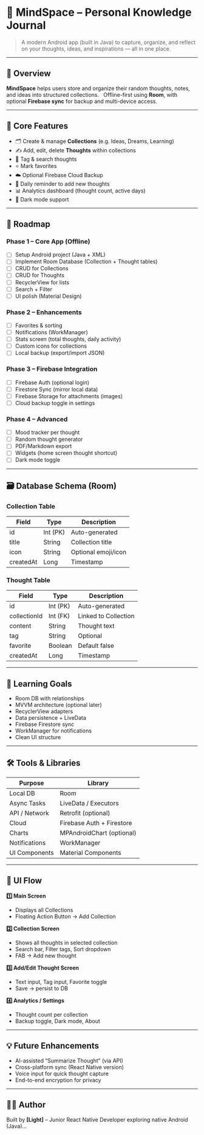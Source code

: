 
# 🧠 MindSpace – Personal Knowledge Journal

> A modern Android app (built in Java) to capture, organize, and reflect on your thoughts, ideas, and inspirations — all in one place.

---

## 🚀 Overview
**MindSpace** helps users store and organize their random thoughts, notes, and ideas into structured collections.  
Offline-first using **Room**, with optional **Firebase sync** for backup and multi-device access.

---

## 🧩 Core Features
- 🗂 Create & manage **Collections** (e.g. Ideas, Dreams, Learning)
- ✍️ Add, edit, delete **Thoughts** within collections
- 🔖 Tag & search thoughts
- ⭐ Mark favorites
- ☁️ Optional Firebase Cloud Backup
- 🔔 Daily reminder to add new thoughts
- 📊 Analytics dashboard (thought count, active days)
- 🌙 Dark mode support

---

## 🧭 Roadmap

### **Phase 1 – Core App (Offline)**
- [ ] Setup Android project (Java + XML)
- [ ] Implement Room Database (Collection + Thought tables)
- [ ] CRUD for Collections
- [ ] CRUD for Thoughts
- [ ] RecyclerView for lists
- [ ] Search + Filter
- [ ] UI polish (Material Design)

### **Phase 2 – Enhancements**
- [ ] Favorites & sorting
- [ ] Notifications (WorkManager)
- [ ] Stats screen (total thoughts, daily activity)
- [ ] Custom icons for collections
- [ ] Local backup (export/import JSON)

### **Phase 3 – Firebase Integration**
- [ ] Firebase Auth (optional login)
- [ ] Firestore Sync (mirror local data)
- [ ] Firebase Storage for attachments (images)
- [ ] Cloud backup toggle in settings

### **Phase 4 – Advanced**
- [ ] Mood tracker per thought
- [ ] Random thought generator
- [ ] PDF/Markdown export
- [ ] Widgets (home screen thought shortcut)
- [ ] Dark mode toggle

---

## 🗃 Database Schema (Room)

### **Collection Table**
| Field | Type | Description |
|-------|------|--------------|
| id | Int (PK) | Auto-generated |
| title | String | Collection title |
| icon | String | Optional emoji/icon |
| createdAt | Long | Timestamp |

### **Thought Table**
| Field | Type | Description |
|-------|------|--------------|
| id | Int (PK) | Auto-generated |
| collectionId | Int (FK) | Linked to Collection |
| content | String | Thought text |
| tag | String | Optional |
| favorite | Boolean | Default false |
| createdAt | Long | Timestamp |

---

## 🧠 Learning Goals
- Room DB with relationships  
- MVVM architecture (optional later)  
- RecyclerView adapters  
- Data persistence + LiveData  
- Firebase Firestore sync  
- WorkManager for notifications  
- Clean UI structure  

---

## 🛠 Tools & Libraries
| Purpose | Library |
|----------|----------|
| Local DB | Room |
| Async Tasks | LiveData / Executors |
| API / Network | Retrofit (optional) |
| Cloud | Firebase Auth + Firestore |
| Charts | MPAndroidChart (optional) |
| Notifications | WorkManager |
| UI Components | Material Components |

---

## 🎨 UI Flow

**1️⃣ Main Screen**
- Displays all Collections  
- Floating Action Button → Add Collection  

**2️⃣ Collection Screen**
- Shows all thoughts in selected collection  
- Search bar, Filter tags, Sort dropdown  
- FAB → Add new thought  

**3️⃣ Add/Edit Thought Screen**
- Text input, Tag input, Favorite toggle  
- Save → persist to DB  

**4️⃣ Analytics / Settings**
- Thought count per collection  
- Backup toggle, Dark mode, About  

---

## 💡 Future Enhancements
- AI-assisted “Summarize Thought” (via API)  
- Cross-platform sync (React Native version)  
- Voice input for quick thought capture  
- End-to-end encryption for privacy  

---

## 🧑‍💻 Author
Built by **[Light]** – Junior React Native Developer exploring native Android (Java)...
